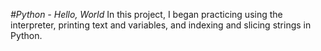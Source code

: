 *#Python - Hello, World*
In this project, I began practicing using the interpreter, printing text and variables, and indexing and slicing strings in Python.